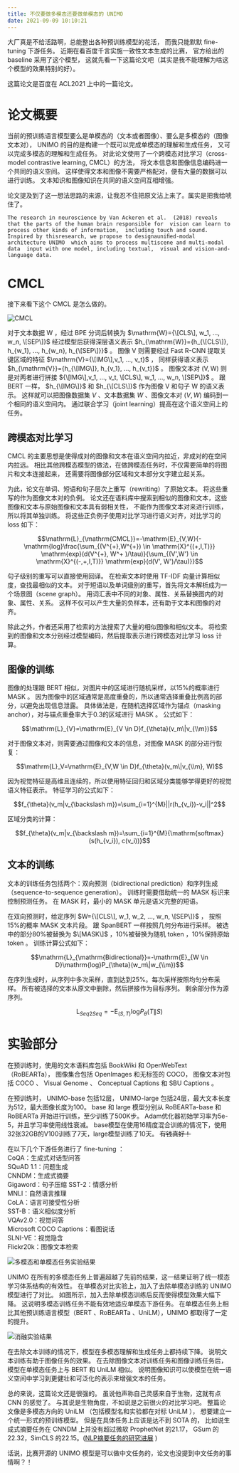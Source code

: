```yaml
---
title: 不仅要做多模态还要做单模态的 UNIMO
date: 2021-09-09 10:10:21
---
```


大厂真是不给活路啊，总能整出各种预训练模型的花活，
而我只能默默 fine-tuning 下游任务。
近期在看百度千言实施一致性文本生成的比赛，
官方给出的 baseline 采用了这个模型，
这就先看一下这篇论文吧（其实是我不能理解为啥这个模型的效果特别的好）。


这篇论文是百度在 ACL2021 上中的一篇论文。
  
# 论文概要

当前的预训练语言模型要么是单模态的（文本或者图像）、要么是多模态的（图像文本对），
 UNIMO 的目的是构建一个既可以完成单模态的理解和生成任务，
又可以完成多模态的理解和生成任务。
对此论文使用了一个跨模态对比学习（cross-model contrastive learning, CMCL）的方法，
将文本信息和图像信息编码进一个共同的语义空间。
这样使得文本和图像不需要严格配对，便有大量的数据可以进行训练。
文本知识和图像知识在共同的语义空间互相增强。
  
论文提及到了这一想法思路的来源，让我忍不住把原文沾上来了。属实是把我给唬住了。

`The research in neuroscience by Van Ackeren et al. 
(2018) reveals that the parts of the human brain responsible for 
vision can learn to process other kinds of information, 
including touch and sound. Inspired by thisresearch,
we propose to designauniﬁed-modal architecture UNIMO 
which aims to process multiscene and multi-modal data 
input with one model, including textual, 
visual and vision-and-language data.`
  
  
# CMCL

接下来看下这个 CMCL 是怎么做的。
  
![CMCL](../images/posts/2021-09-09-baidu-ernie-unimo/CMCL.png)
  
对于文本数据 $\mathrm{W}$ ，经过 BPE 分词后转换为 $\mathrm{W}={\[CLS\], w_1, ..., w_n, \[SEP\]}$ 
经过模型后获得深层语义表示 $h_{\mathrm{W}}={h_{\[CLS\]}, h_{w_1}, ..., h_{w_n}, h_{\[SEP\]}}$ 。
图像 $\mathrm{V}$ 则需要经过 Fast R-CNN 提取关键区域的特征 $\mathrm{V}={\[IMG\],v_1, ..., v_t}$ ，
同样获得语义表示 $h_{\mathrm{V}}={h_{\[IMG\]}, h_{v_1}, ..., h_{v_t}}$ 。
图像文本对 $(\mathrm{V}, \mathrm{W})$ 则是对两者进行拼接 ${\[IMG\],v_1, ..., v_t, \[CLS\], w_1, ..., w_n, \[SEP\]}$ 。
跟 BERT 一样， $h_{\[IMG\]}$ 和 $h_{\[CLS\]}$ 作为图像 $\mathrm{V}$ 和句子 $\mathrm{W}$ 的语义表示。
这样就可以把图像数据集 ${V}$ 、文本数据集 ${W}$ 、图像文本对 ${(V, W)}$ 编码到一个相同的语义空间内。
通过联合学习（joint learning）提高在这个语义空间上的任务。
  

## 跨模态对比学习
CMCL 的主要思想是使得成对的图像和文本在语义空间内拉近，非成对的在空间内拉远。
相比其他跨模态模型的做法，在做跨模态任务时，不仅需要简单的将图片和文本连接起来，
还需要将图像部分区域和文本部分文字建立起关系。
  
为此，论文在单词、短语和句子层次上重写（rewriting）了原始文本。
将这些重写的作为图像文本对的负例。
论文还在语料库中搜索到相似的图像和文本，这些图像和文本与原始图像和文本具有弱相关性，
不能作为图像文本对来进行训练，所以将其单独训练。
将这些正负例子使用对比学习进行语义对齐，对比学习的 loss 如下：
  
$$\mathrm{L}_{\mathrm{CMCL}}=-\mathrm{E}_{V,W}{-\mathrm{log}\frac{\sum_{(V^{+},W^{+}) \in \mathrm{X}^{(+,I,T)}} \mathrm{exp}(d(V^{+}, W^+ )/\tau)}{\sum_{(V',W') \in \mathrm{X}^{(-,+,I,T)}} \mathrm{exp}(d(V', W')/\tau)}}$$
  
句子级别的重写可以直接使用回译。
在检索文本时使用 TF-IDF 向量计算相似度，查找最相似的文本。
对于短语以及单词级别的重写，首先将文本解析成为一个场景图（scene graph）。
用词汇表中不同的对象、属性、关系替换图内的对象、属性、关系。
这样不仅可以产生大量的负样本，还有助于文本和图像的对齐。
  
除此之外，作者还采用了检索的方法搜索了大量的相似图像和相似文本。
将检索到的图像和文本分别经过模型编码，然后提取表示进行跨模态对比学习 loss 计算。
  
  
## 图像的训练

图像的处理跟 BERT 相似，对图片中的区域进行随机采样，以15%的概率进行 MASK 。
因为图像中的区域通常是高度重叠的，所以通常选择重叠比例高的部分，以避免出现信息泄露。
具体做法是，在随机选择区域作为锚点（masking anchor），对与锚点重叠率大于0.3的区域进行 MASK 。
公式如下：
  
$$\mathrm{L}_{V}=\mathrm{E}_{V \in D}f_{\theta}(v_m\|v_{\\m})$$
  
对于图像文本对，则需要通过图像和文本的信息，对图像 MASK 的部分进行恢复：
  
$$\mathrm{L}_V=\mathrm{E}_{V,W \in D}f_{\theta}(v_m\|v_{\\m}, W)$$
  
因为视觉特征是高维且连续的，所以使用特征回归和区域分类能够学得更好的视觉语义特征表示。
特征学习的公式如下：
  
$$f_{\theta}(v_m|v_{\backslash m})=\sum_{i=1}^{M}||r(h_{v_i})-v_i||^2$$  
  
区域分类的计算：
  
$$f_{\theta}(v_m|v_{\backslash m})=\sum_{i=1}^{M}{\mathrm{softmax}(s(h_{v_i}), c(v_i))}$$


## 文本的训练
  
文本的训练任务包括两个：双向预测（bidirectional prediction）和序列生成（sequence-to-sequence generation）。
训练时需要借助统一的 MASK 标识来控制预测任务。
在 MASK 时，最小的 MASK 单元是语义完整的短语。
  
在双向预测时，给定序列 $W={\[CLS\], w_1, w_2, ..., w_n, \[SEP\]}$ ，
按照15%的概率 MASK 文本片段。 跟 SpanBERT 一样按照几何分布进行采样。
被选中的部分80%被替换为 $\[MASK\]$ ，10%被替换为随机 token ，10%保持原始 token 。
训练计算公式如下：
  
$$\mathrm{L}_{\mathrm{Bidirectional}}=-\mathrm{E}_{W \in D}\mathrm{log}P_{\theta}(w_m\|w_{\\m})$$
  
在序列生成时，从序列中多次采样，直到达到25%。每次采样按照均匀分布采样。
所有被选择的文本从原文中删除，然后拼接作为目标序列。
剩余部分作为源序列。
  
$$\mathrm{L}_{Seq2Seq}=-\mathrm{E}_{(S, T)}\mathrm{log}P_{\theta}(T\|S)$$
  

# 实验部分

在预训练时，使用的文本语料库包括 BookWiki 和 OpenWebText （RoBEARTa），
图像集合包括 OpenImages 和无标签的 COCO，
图像文本对包括 COCO 、 Visual Genome 、 Conceptual Captions 和 SBU Captions 。
  
在预训练时， UNIMO-base 包括12层， UNIMO-large 包括24层，最大文本长度为512，最大图像长度为100。
base 和 large 模型分别从 RoBEARTa-base 和 RoBEARTa 开始进行训练，至少训练了500K步。
Adam优化器初始学习率为5e-5，并且学习率使用线性衰减。
base模型在使用16精度混合训练的情况下，使用32张32GB的V100训练了7天，large模型训练了10天。
~~有钱真好！~~
  
在以下几个下游任务进行了 fine-tuning ：  
CoQA：生成式对话型问答  
SQuAD 1.1：问题生成  
CNNDM：生成式摘要  
Gigaword：句子压缩
SST-2：情感分析  
MNLI：自然语言推理  
CoLA：语言可接受性分析  
SST-B：语义相似度分析  
VQAv2.0：视觉问答  
Microsoft COCO Captions：看图说话  
SLNI-VE：视觉隐含  
Flickr20k：图像文本检索  
  
![多模态和单模态任务实验结果](../images/posts/2021-09-09-baidu-ernie-unimo/single-model-tasks.png)  
  
UNIMO 在所有的多模态任务上普遍超越了先前的结果，这一结果证明了统一模态学习体系结构的有效性。
在单模态对比实验上，加入了去除单模态训练的 UNIMO 模型进行了对比。
如图所示，加入去除单模态训练后反而使得模型效果大幅下降。
这说明多模态训练任务不能有效地适应单模态下游任务。
在单模态任务上相比其他预训练语言模型（BERT 、RoBEARTa 、UniLM），UNIMO 都取得了一定的提升。

![消融实验结果](../images/posts/2021-09-09-baidu-ernie-unimo/multi-model-tasks.png)  
  
在去除文本训练的情况下，模型在多模态理解和生成任务上都持续下降。
说明文本训练有助于图像任务的效果。
在去除图像文本对训练任务和图像训练任务后，模型在单模态任务上与 BERT 和 UniLM 相似。
说明图像知识可以使模型在统一语义空间中学习到更健壮和可泛化的表示来增强文本的任务。
  

总的来说，这篇论文还是很强的。
虽说他声称自己灵感来自于生物，这就有点 CNN 的感觉了。
与其说是生物角度，不如说是之前很火的对比学习吧。
整篇论文像是多模态方向的 UniLM （包括模型名和实验都在对标 UniLM ），
想要建立一个统一形式的预训练模型。
但是在具体任务上应该是达不到 SOTA 的，
比如说生成式摘要任务在 CNNDM 上并没有超过微软 ProphetNet 的21.17，
GSum 的22.32，SimCLS 的22.15。([NLP摘要任务的研究进展](https://nlpprogress.com/english/summarization.html) )
  
话说，比赛开源的 UNIMO 模型是可以做中文任务的，论文也没提到中文任务的事情啊？！
